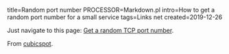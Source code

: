 title=Random port number
PROCESSOR=Markdown.pl
intro=How to get a random port number for a small service
tags=Links net
created=2019-12-26

Just navigate to this page: [Get a random TCP port number][1].

From [cubicspot][2].

[1]: https://www.random.org/integers/?num=1&min=5001&max=49151&col=5&base=10&format=html&rnd=new
[2]: https://cubicspot.blogspot.com/2016/04/need-random-tcp-port-number-for-your.html
